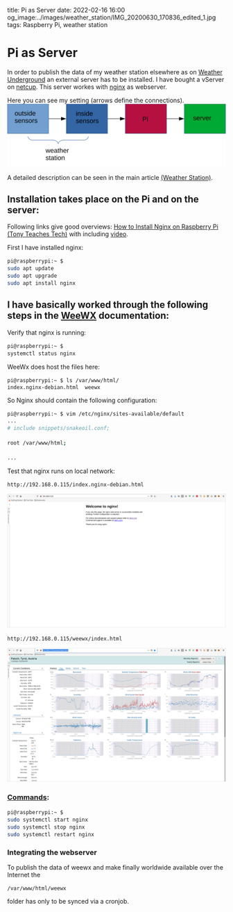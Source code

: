 title: Pi as Server
date: 2022-02-16 16:00
og_image:../images/weather_station/IMG_20200630_170836_edited_1.jpg
tags: Raspberry Pi, weather station

# Pi as Server
In order to publish the data of my weather station elsewhere as on [Weather Underground](https://www.wunderground.com/) an external server has to be installed.
I have bought a vServer on [netcup](https://www.netcup.de/). 
This server workes with [nginx](http://nginx.org/) as webserver.

Here you can see my setting (arrows define the connections).
<img src="/images/pi_as_server/setting_with_server.svg" alt="setting_with_server">

A detailed description can be seen in the main article [(Weather Station)](https://markusgoller.at/weather-station.html).



## Installation takes place on the Pi and on the server:
Following links give good overviews:
[How to Install Nginx on Raspberry Pi (Tony Teaches Tech)](https://tonyteaches.tech/nginx-raspberry-pi/) with including [video](https://www.youtube.com/watch?v=ECsQ8jbpMow&t=35s).

First I have installed nginx:
```bash
pi@raspberrypi:~ $
sudo apt update
sudo apt upgrade
sudo apt install nginx
```

## I have basically worked through the following steps in the [WeeWX](http://weewx.com/docs/usersguide.htm#integrating_with_webserver) documentation:


Verify that nginx is running:
```bash
pi@raspberrypi:~ $
systemctl status nginx
```

WeeWx does host the files here:
```
pi@raspberrypi:~ $ ls /var/www/html/
index.nginx-debian.html  weewx
```

So Nginx should contain the following configuration:
```bash
pi@raspberrypi:~ $ vim /etc/nginx/sites-available/default
...
# include snippets/snakeoil.conf;

root /var/www/html;

...
```

Test that nginx runs on local network:
```
http://192.168.0.115/index.nginx-debian.html
```
![Photo](/images/pi_as_server/index_nginx-debian_html.png)

```
http://192.168.0.115/weewx/index.html
```
![Photo](/images/pi_as_server/weewx_index.png)

### [Commands]((https://www.cyberciti.biz/faq/nginx-restart-ubuntu-linux-command/)):
```bash
pi@raspberrypi:~ $
sudo systemctl start nginx 
sudo systemctl stop nginx 
sudo systemctl restart nginx
```

### Integrating the webserver
To publish the data of weewx and make finally worldwide available over the Internet the 
```
/var/www/html/weewx  
```
folder has only to be synced via a cronjob.



